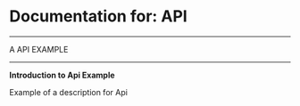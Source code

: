 # Documentation for: API

---

A API EXAMPLE

---

**Introduction to Api Example**

Example of a description for Api
